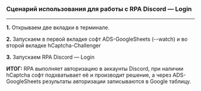 ### Сценарий использования для работы с RPA Discord — Login
---
**1.** Открываем две вкладки в терминале.

**2.** Запускаем в первой вкладке софт ADS-GoogleSheets (--watch) и во второй вкладке hCaptcha-Challenger

**3.** Запускаем RPA Discord — Login

**ИТОГ:** RPA выполняет авторизацию в аккаунты Discord, при наличии hCaptcha софт подхватывает её и производит решение, а через ADS-GoogleSheets результаты авторизации записываются в Google таблицу.
